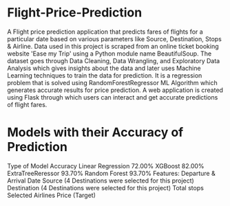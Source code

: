 # Flight-Price-Prediction

A Flight price prediction application that predicts fares of flights for a particular date based on various parameters like Source, Destination, Stops & Airline. Data used in this project is scraped from an online ticket booking website 'Ease my Trip' using a Python module name BeautifulSoup. The dataset goes through Data Cleaning, Data Wrangling, and Exploratory Data Analysis which gives insights about the data and later uses Machine Learning techniques to train the data for prediction. It is a regression problem that is solved using RandomForestRegressor ML Algorithm which generates accurate results for price prediction. A web application is created using Flask through which users can interact and get accurate predictions of flight fares.

# Models with their Accuracy of Prediction
Type of Model	Accuracy
Linear Regression	72.00%
XGBoost	82.00%
ExtraTreeReressor	93.70%
Random Forest	93.70%
Features:
Departure & Arrival Date
Source (4 Destinations were selected for this project)
Destination (4 Destinations were selected for this project)
Total stops
Selected Airlines
Price (Target)

